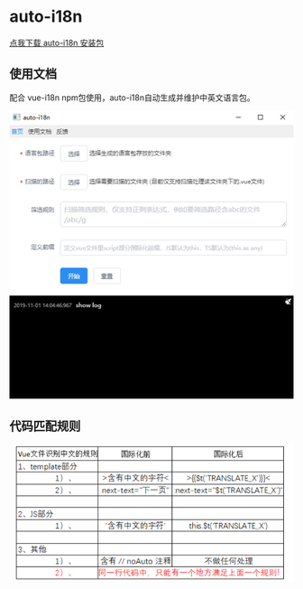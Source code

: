 # auto-i18n

[点我下载 auto-i18n 安装包](https://github.com/adoer/auto-i18n/blob/master/dist/auto-i18n%20Setup%201.0.0.exe)


## 使用文档
配合 vue-i18n npm包使用，auto-i18n自动生成并维护中英文语言包。

![](https://github.com/adoer/auto-i18n/blob/master/src/images/1.png)

## 代码匹配规则

![](https://github.com/adoer/auto-i18n/blob/master/src/images/2.png)
